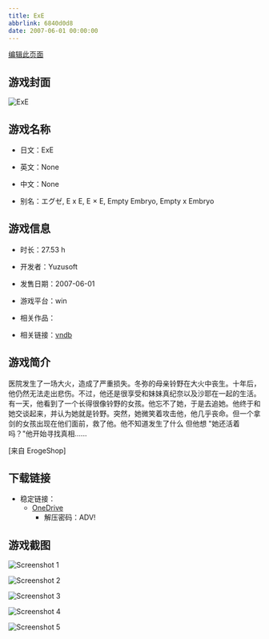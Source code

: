 ```yaml
---
title: ExE
abbrlink: 6840d0d8
date: 2007-06-01 00:00:00
---
```

[编辑此页面](https://github.com/ACG-3/ADV3-source/blob/main/source/_posts/games/ExE.md)

## 游戏封面

![ExE](https://pan.timero.xyz/d/onedrive/img_lib_001/ExE_cover.avif)


## 游戏名称

- 日文：ExE
- 英文：None
- 中文：None

- 别名：エグゼ, E x E, E × E, Empty Embryo, Empty x Embryo


## 游戏信息

- 时长：27.53 h
- 开发者：Yuzusoft
- 发售日期：2007-06-01
- 游戏平台：win
- 相关作品：

- 相关链接：[vndb](https://vndb.org/v83)


## 游戏简介

医院发生了一场大火，造成了严重损失。冬弥的母亲铃野在大火中丧生。十年后，他仍然无法走出悲伤。不过，他还是很享受和妹妹真纪奈以及沙耶在一起的生活。有一天，他看到了一个长得很像铃野的女孩。他忘不了她，于是去追她。他终于和她交谈起来，并认为她就是铃野。突然，她微笑着攻击他，他几乎丧命。但一个拿剑的女孩出现在他们面前，救了他。他不知道发生了什么 但他想 "她还活着吗？"他开始寻找真相......

[来自 ErogeShop]


## 下载链接

- 稳定链接：
    - [OneDrive](https://pan.timero.xyz/onedrive/adv_lib_001/ExE)
        - 解压密码：ADV!



## 游戏截图


![Screenshot 1](https://pan.timero.xyz/d/onedrive/img_lib_001/ExE_Screenshot_1.avif)

![Screenshot 2](https://pan.timero.xyz/d/onedrive/img_lib_001/ExE_Screenshot_2.avif)

![Screenshot 3](https://pan.timero.xyz/d/onedrive/img_lib_001/ExE_Screenshot_3.avif)

![Screenshot 4](https://pan.timero.xyz/d/onedrive/img_lib_001/ExE_Screenshot_4.avif)

![Screenshot 5](https://pan.timero.xyz/d/onedrive/img_lib_001/ExE_Screenshot_5.avif)

